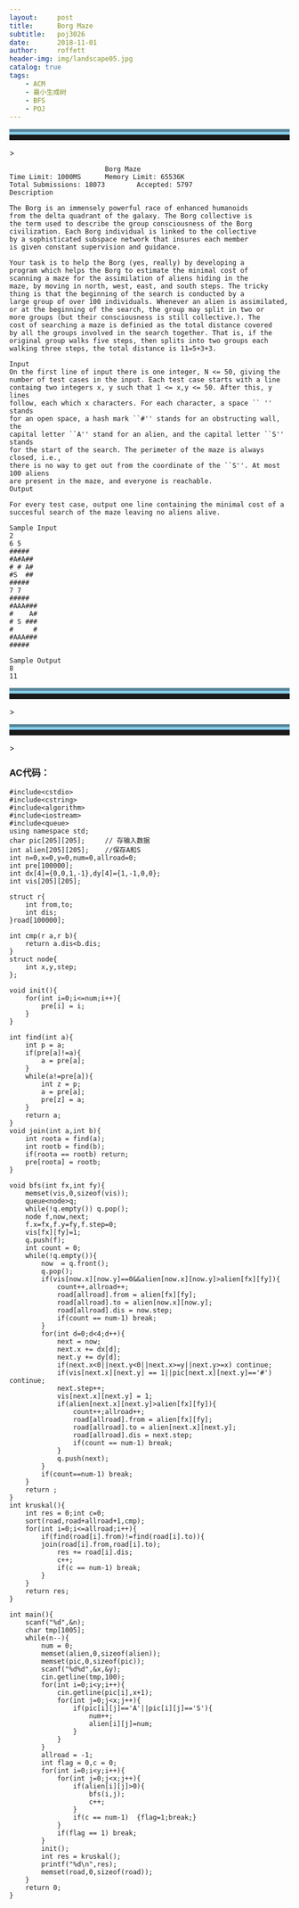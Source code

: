 ```yaml
---
layout:     post
title:      Borg Maze
subtitle:   poj3026
date:       2018-11-01
author:     roffett
header-img: img/landscape05.jpg
catalog: true
tags:
    - ACM
    - 最小生成树
    - BFS
    - POJ
---
```

<hr style="height:10px;border:none;border-top:10px groove skyblue;" />>

                            Borg Maze
    Time Limit: 1000MS		Memory Limit: 65536K
    Total Submissions: 18073		Accepted: 5797
    Description

    The Borg is an immensely powerful race of enhanced humanoids
    from the delta quadrant of the galaxy. The Borg collective is
    the term used to describe the group consciousness of the Borg
    civilization. Each Borg individual is linked to the collective
    by a sophisticated subspace network that insures each member
    is given constant supervision and guidance. 

    Your task is to help the Borg (yes, really) by developing a 
    program which helps the Borg to estimate the minimal cost of 
    scanning a maze for the assimilation of aliens hiding in the 
    maze, by moving in north, west, east, and south steps. The tricky 
    thing is that the beginning of the search is conducted by a 
    large group of over 100 individuals. Whenever an alien is assimilated,
    or at the beginning of the search, the group may split in two or
    more groups (but their consciousness is still collective.). The 
    cost of searching a maze is definied as the total distance covered 
    by all the groups involved in the search together. That is, if the 
    original group walks five steps, then splits into two groups each
    walking three steps, the total distance is 11=5+3+3.

    Input
    On the first line of input there is one integer, N <= 50, giving the
    number of test cases in the input. Each test case starts with a line
    containg two integers x, y such that 1 <= x,y <= 50. After this, y lines
    follow, each which x characters. For each character, a space `` '' stands 
    for an open space, a hash mark ``#'' stands for an obstructing wall, the 
    capital letter ``A'' stand for an alien, and the capital letter ``S'' stands 
    for the start of the search. The perimeter of the maze is always closed, i.e.,
    there is no way to get out from the coordinate of the ``S''. At most 100 aliens 
    are present in the maze, and everyone is reachable.
    Output

    For every test case, output one line containing the minimal cost of a 
    succesful search of the maze leaving no aliens alive.

    Sample Input
    2
    6 5
    ##### 
    #A#A##
    # # A#
    #S  ##
    ##### 
    7 7
    #####  
    #AAA###
    #    A#
    # S ###
    #     #
    #AAA###
    #####  

    Sample Output
    8
    11
<hr style="height:10px;border:none;border-top:10px groove skyblue;" />>

<hr style="height:10px;border:none;border-top:10px groove skyblue;" />>

### AC代码：
    #include<cstdio>
    #include<cstring>
    #include<algorithm>
    #include<iostream>
    #include<queue>
    using namespace std;
    char pic[205][205];     // 存输入数据
    int alien[205][205];    //保存A和S
    int n=0,x=0,y=0,num=0,allroad=0; 
    int pre[100000];
    int dx[4]={0,0,1,-1},dy[4]={1,-1,0,0};
    int vis[205][205];

    struct r{
        int from,to;
        int dis;
    }road[100000];

    int cmp(r a,r b){
        return a.dis<b.dis;
    }
    struct node{
        int x,y,step;
    };

    void init(){
        for(int i=0;i<=num;i++){
            pre[i] = i;
        }
    }

    int find(int a){
        int p = a;
        if(pre[a]!=a){
            a = pre[a];
        }
        while(a!=pre[a]){
            int z = p;
            a = pre[a];
            pre[z] = a;
        }
        return a;
    }
    void join(int a,int b){
        int roota = find(a);
        int rootb = find(b);
        if(roota == rootb) return;
        pre[roota] = rootb;
    }

    void bfs(int fx,int fy){
        memset(vis,0,sizeof(vis));
        queue<node>q;
        while(!q.empty()) q.pop();
        node f,now,next;
        f.x=fx,f.y=fy,f.step=0;
        vis[fx][fy]=1;
        q.push(f);
        int count = 0;
        while(!q.empty()){
            now  = q.front();
            q.pop();
            if(vis[now.x][now.y]==0&&alien[now.x][now.y]>alien[fx][fy]){
                count++,allroad++;
                road[allroad].from = alien[fx][fy];
                road[allroad].to = alien[now.x][now.y];
                road[allroad].dis = now.step;
                if(count == num-1) break;
            }
            for(int d=0;d<4;d++){
                next = now;
                next.x += dx[d];
                next.y += dy[d];
                if(next.x<0||next.y<0||next.x>=y||next.y>=x) continue;
                if(vis[next.x][next.y] == 1||pic[next.x][next.y]=='#') continue;
                next.step++;
                vis[next.x][next.y] = 1;
                if(alien[next.x][next.y]>alien[fx][fy]){
                    count++;allroad++;
                    road[allroad].from = alien[fx][fy];
                    road[allroad].to = alien[next.x][next.y];
                    road[allroad].dis = next.step;
                    if(count == num-1) break;
                }
                q.push(next);
            }
            if(count==num-1) break;
        }
        return ;
    }
    int kruskal(){
        int res = 0;int c=0;
        sort(road,road+allroad+1,cmp);
        for(int i=0;i<=allroad;i++){
            if(find(road[i].from)!=find(road[i].to)){
            join(road[i].from,road[i].to);
                res += road[i].dis;
                c++;
                if(c == num-1) break;
            }
        }
        return res;
    }

    int main(){
        scanf("%d",&n);
        char tmp[1005];
        while(n--){
            num = 0;
            memset(alien,0,sizeof(alien));
            memset(pic,0,sizeof(pic));
            scanf("%d%d",&x,&y);
            cin.getline(tmp,100);
            for(int i=0;i<y;i++){
                cin.getline(pic[i],x+1);
                for(int j=0;j<x;j++){
                    if(pic[i][j]=='A'||pic[i][j]=='S'){
                        num++;
                        alien[i][j]=num;
                    }
                }
            }
            allroad = -1;
            int flag = 0,c = 0;
            for(int i=0;i<y;i++){
                for(int j=0;j<x;j++){
                    if(alien[i][j]>0){
                        bfs(i,j);
                        c++;
                    }
                    if(c == num-1)  {flag=1;break;}
                }
                if(flag == 1) break;
            }
            init();
            int res = kruskal();
            printf("%d\n",res);
            memset(road,0,sizeof(road));
        }
        return 0;
    }